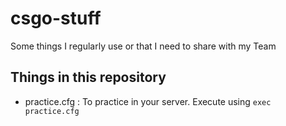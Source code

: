 # csgo-stuff
Some things I regularly use or that I need to share with my Team

## Things in this repository
 - practice.cfg : To practice in your server. Execute using ```exec practice.cfg```
